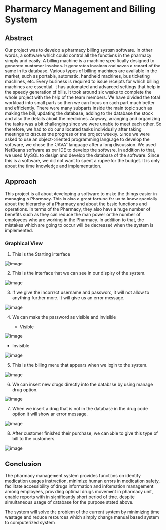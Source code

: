 # Pharmarcy Management and Billing System

## Abstract

Our project was to develop a pharmacy billing system software. In other words, a software which could control all the functions in the pharmacy simply and easily. A billing machine is a machine specifically designed to generate customer invoices. It generates invoices and saves a record of the same in its database. Various types of billing machines are available in the market, such as portable, automatic, handheld machines, bus ticketing machines, etc. Every business is required to issue receipts for which billing machines are essential. It has automated and advanced settings that help in the speedy generation of bills. It took around six weeks to complete the whole project with the help of the team members. We have divided the total workload into small parts so then we can focus on each part much better and efficiently. There were many subparts inside the main topic such as making the bill, updating the database, adding to the database the stock and also the details about the medicines. Anyway, arranging and organizing the tasks was a bit challenging since we were unable to meet each other. So therefore, we had to do our allocated tasks individually after taking meetings to discuss the progress of the project weekly. Since we were asked to use an object-oriented programming language to develop the software, we chose the “JAVA” language after a long discussion. We used NetBeans software as our IDE to develop the software. In addition to that, we used MySQL to design and develop the database of the software. Since this is a software, we did not want to spent a rupee for the budget. It is only about the time knowledge and implementation.

## Approach

This project is all about developing a software to make the things easier in managing a Pharmacy. This is also a great fortune for us to know specially about the hierarchy of a Pharmacy and about the basic functions and operations. In terms of the Pharmacy, they also have a huge number of benefits such as they can reduce the man power or the number of employees who are working in the Pharmacy. In addition to that, the mistakes which are going to occur will be decreased when the system is implemented.

### Graphical View

1. This is the Starting interface

![image](https://user-images.githubusercontent.com/73067084/186658820-f80a8638-9719-4f06-8995-15d0e00dcbd3.png)

2. This is the interface that we can see in our display of the system.

![image](https://user-images.githubusercontent.com/73067084/186659417-ef2f8053-c74a-49b6-8780-b908a3a97435.png)

3. If we give the incorrect username and password, it will not allow to anything further more. It will give us an error message.

![image](https://user-images.githubusercontent.com/73067084/186661227-8e1f0d0a-c504-432e-8cff-35663ecbe0a3.png)

4. We can make the password as visible and invisible

   - Visible
    
![image](https://user-images.githubusercontent.com/73067084/186661829-7f00e97b-f4d3-41f7-abbf-74ebd249346f.png)

   - Invisible
    
![image](https://user-images.githubusercontent.com/73067084/186661995-f619f5e5-2624-4340-b133-e68c0b624031.png)

5. This is the billing menu that appears when we login to the system.

![image](https://user-images.githubusercontent.com/73067084/186662287-516deab0-7137-463d-98ce-94f00c289cff.png)

6. We can insert new drugs directly into the database by using manage drug option.

![image](https://user-images.githubusercontent.com/73067084/186662863-f381b37e-cb00-4063-b72a-8ffde1bb8707.png)

7. When we insert a drug that is not in the database in the drug code option it will show an error message.

![image](https://user-images.githubusercontent.com/73067084/186663321-65200e69-1069-405a-8a75-890c6d5274c2.png)

8. After customer finished their purchase, we can able to give this type of bill to the customers.

![image](https://user-images.githubusercontent.com/73067084/186663567-6a4279d6-d0fb-40b3-8560-9c8d86a0a426.png)

## Conclusion

The pharmacy management system provides functions on identify medication usages instruction, minimize human errors in medication safety, facilitate accessibility of drugs information and information management among employees, providing optimal drugs movement in pharmacy unit, enable reports with in significantly short period of time. despite simultaneous usage of database for the purpose stated above.

The system will solve the problem of the current system by minimizing time wastage and reduce resources which simply change manual based system to computerized system.

